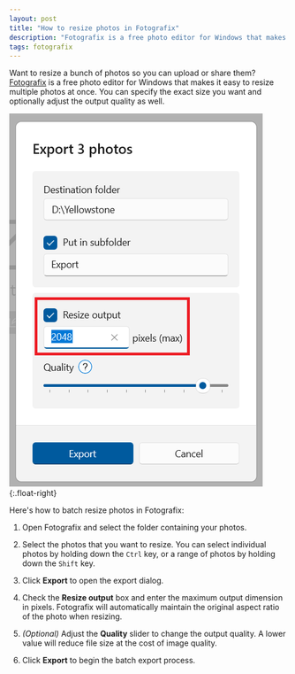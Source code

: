 ```yaml
---
layout: post
title: "How to resize photos in Fotografix"
description: "Fotografix is a free photo editor for Windows that makes it easy to resize multiple photos at once."
tags: fotografix
---
```


Want to resize a bunch of photos so you can upload or share them? [Fotografix](/fotografix/) is a free photo editor for Windows that makes it easy to resize multiple photos at once. You can specify the exact size you want and optionally adjust the output quality as well.

![Export dialog](/images/fotografix-batch-resize.png){:.float-right}

Here's how to batch resize photos in Fotografix:

1. Open Fotografix and select the folder containing your photos.

2. Select the photos that you want to resize. You can select individual photos by holding down the `Ctrl` key, or a range of photos by holding down the `Shift` key.

3. Click **Export** to open the export dialog.

4. Check the **Resize output** box and enter the maximum output dimension in pixels. Fotografix will automatically maintain the original aspect ratio of the photo when resizing.

5. *(Optional)* Adjust the **Quality** slider to change the output quality. A lower value will reduce file size at the cost of image quality.

5. Click **Export** to begin the batch export process.
